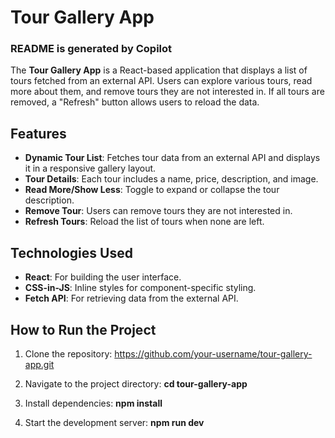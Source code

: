 # Tour Gallery App 
### README is generated by Copilot 

The **Tour Gallery App** is a React-based application that displays a list of tours fetched from an external API. Users can explore various tours, read more about them, and remove tours they are not interested in. If all tours are removed, a "Refresh" button allows users to reload the data.

## Features

- **Dynamic Tour List**: Fetches tour data from an external API and displays it in a responsive gallery layout.
- **Tour Details**: Each tour includes a name, price, description, and image.
- **Read More/Show Less**: Toggle to expand or collapse the tour description.
- **Remove Tour**: Users can remove tours they are not interested in.
- **Refresh Tours**: Reload the list of tours when none are left.

## Technologies Used

- **React**: For building the user interface.
- **CSS-in-JS**: Inline styles for component-specific styling.
- **Fetch API**: For retrieving data from the external API.

## How to Run the Project

1. Clone the repository:
   https://github.com/your-username/tour-gallery-app.git

2. Navigate to the project directory:
   **cd tour-gallery-app**

3. Install dependencies:
   **npm install**

4. Start the development server:
   **npm run dev**


